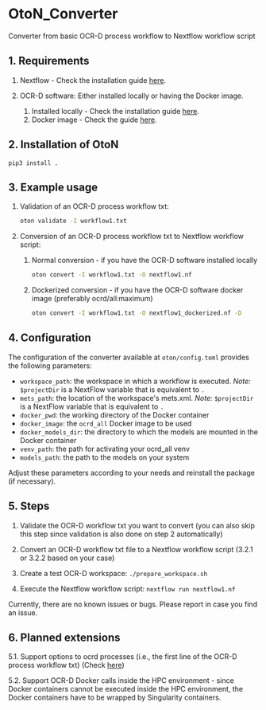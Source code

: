 # OtoN_Converter

Converter from basic OCR-D process workflow to Nextflow workflow script

## 1. Requirements

1. Nextflow - Check the installation guide [here](https://www.nextflow.io/docs/latest/getstarted.html).

2. OCR-D software: Either installed locally or having the Docker image.

    1. Installed locally - Check the installation guide [here](https://ocr-d.de/en/user_guide#virtual-environment-native-installation).
    2. Docker image - Check the guide [here](https://ocr-d.de/en/setup.html#ocrd_all-via-docker).

## 2. Installation of OtoN

`pip3 install .`

## 3. Example usage

1. Validation of an OCR-D process workflow txt:

    ```bash
    oton validate -I workflow1.txt
    ```

2. Conversion of an OCR-D process workflow txt to Nextflow workflow script:

    1. Normal conversion - if you have the OCR-D software installed locally

        ```bash
        oton convert -I workflow1.txt -O nextflow1.nf
        ```

    2. Dockerized conversion - if you have the OCR-D software docker image (preferably ocrd/all:maximum)

        ```bash
        oton convert -I workflow1.txt -O nextflow1_dockerized.nf -D
        ```

## 4. Configuration

The configuration of the converter available at `oton/config.toml` provides the following parameters:

- `workspace_path`: the workspace in which a workflow is executed. *Note:* `$projectDir` is a NextFlow variable that is equivalent to `.`
- `mets_path`: the location of the workspace's mets.xml. *Note:* `$projectDir` is a NextFlow variable that is equivalent to `.`
- `docker_pwd`: the working directory of the Docker container
- `docker_image`: the `ocrd_all` Docker image to be used
- `docker_models_dir`: the directory to which the models are mounted in the Docker container
- `venv_path`: the path for activating your ocrd_all venv
- `models_path`: the path to the models on your system

Adjust these parameters according to your needs and reinstall the package (if necessary).

## 5. Steps

1. Validate the OCR-D workflow txt you want to convert (you can also skip this step since validation is also done on step 2 automatically)

2. Convert an OCR-D workflow txt file to a Nextflow workflow script (3.2.1 or 3.2.2 based on your case)

3. Create a test OCR-D workspace: `./prepare_workspace.sh`

4. Execute the Nextflow workflow script: `nextflow run nextflow1.nf`

Currently, there are no known issues or bugs. Please report in case you find an issue.

## 6. Planned extensions

5.1. Support options to ocrd processes (i.e., the first line of the OCR-D process workflow txt) (Check [here](https://github.com/MehmedGIT/OtoN_Converter/issues/3))

5.2. Support OCR-D Docker calls inside the HPC environment - since Docker containers cannot be executed inside the HPC environment, the Docker containers have to be wrapped by Singularity containers.
